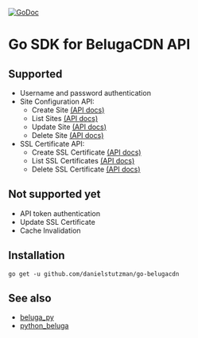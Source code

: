 [![GoDoc](https://godoc.org/github.com/danielstutzman/go-belugacdn?status.svg)](https://godoc.org/github.com/danielstutzman/go-belugacdn)

# Go SDK for BelugaCDN API

## Supported
* Username and password authentication
* Site Configuration API:
  * Create Site [(API docs)](https://docs.belugacdn.com/docs/create-new-site)
  * List Sites [(API docs)](https://docs.belugacdn.com/docs/list-sites)
  * Update Site [(API docs)](https://docs.belugacdn.com/docs/update-site)
  * Delete Site [(API docs)](https://docs.belugacdn.com/v2/docs/delete-cdn-site)
* SSL Certificate API:
  * Create SSL Certificate [(API docs)](https://docs.belugacdn.com/v2/docs/create-ssl-certificate)
  * List SSL Certificates [(API docs)](https://docs.belugacdn.com/v2/docs/list-ssl-certificates)
  * Delete SSL Certificate [(API docs)](https://docs.belugacdn.com/v2/docs/delete-ssl-certificate)

## Not supported yet
* API token authentication
* Update SSL Certificate
* Cache Invalidation

## Installation

```
go get -u github.com/danielstutzman/go-belugacdn
```

## See also

* [beluga_py](https://github.com/jaddison/beluga_py)
* [python_beluga](https://github.com/belugacdn/python-beluga)
